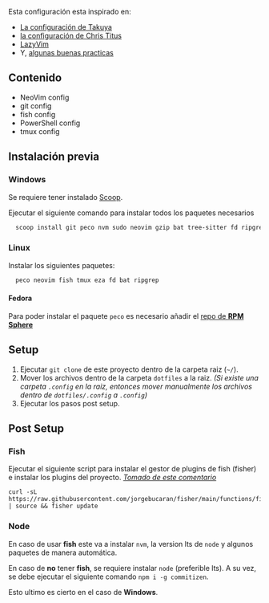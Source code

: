 Esta configuración esta inspirado en:

- [La configuración de Takuya](https://github.com/craftzdog/dotfiles-public)
- [la configuración de Chris Titus](https://github.com/ChrisTitusTech/powershell-profile)
- [LazyVim](https://www.lazyvim.org/)
- Y, [algunas buenas practicas](https://dotfiles.github.io/utilities/)

## Contenido

- NeoVim config
- git config
- fish config
- PowerShell config
- tmux config

## Instalación previa

### Windows

Se requiere tener instalado [Scoop](https://scoop.sh/).

Ejecutar el siguiente comando para instalar todos los paquetes necesarios

```Powershell
  scoop install git peco nvm sudo neovim gzip bat tree-sitter fd ripgrep gcc
```

### Linux

Instalar los siguientes paquetes:

```bash
  peco neovim fish tmux eza fd bat ripgrep
```

#### Fedora

Para poder instalar el paquete `peco` es necesario añadir el [repo de **RPM Sphere**](https://rpmsphere.github.io/)

## Setup

1. Ejecutar `git clone` de este proyecto dentro de la carpeta raiz (`~/`).
2. Mover los archivos dentro de la carpeta `dotfiles` a la raiz. _(Si existe una carpeta `.config` en la raiz, entonces mover manualmente los archivos dentro de `dotfiles/.config` a `.config`)_
3. Ejecutar los pasos post setup.

## Post Setup

### Fish

Ejecutar el siguiente script para instalar el gestor de plugins de fish (fisher) e instalar los plugins del proyecto. _[Tomado de este comentario](https://github.com/jorgebucaran/fisher/issues/775#issuecomment-1703684632)_

```fish
curl -sL https://raw.githubusercontent.com/jorgebucaran/fisher/main/functions/fisher.fish | source && fisher update
```

### Node

En caso de usar **fish** este va a instalar `nvm`, la version lts de `node` y algunos paquetes de manera automática.

En caso de **no** tener **fish**, se requiere instalar `node` (preferible lts). A su vez, se debe ejecutar el siguiente comando `npm i -g commitizen`.

Esto ultimo es cierto en el caso de **Windows**.

